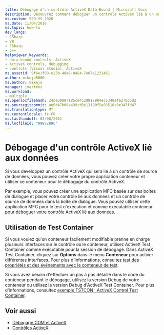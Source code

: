 ```yaml
---
title: Débogage d’un contrôle ActiveX Data-Bound | Microsoft Docs
description: Découvrez comment déboguer un contrôle ActiveX lié à un contrôle de source de données en créant une application de conteneur pour le débogage.
ms.custom: SEO-VS-2020
ms.date: 11/04/2016
ms.topic: how-to
dev_langs:
- CSharp
- VB
- FSharp
- C++
helpviewer_keywords:
- data-bound controls, ActiveX
- ActiveX controls, debugging
- controls [Visual Studio], ActiveX
ms.assetid: 9f6e1f00-e25b-48a9-8484-7e67a1232461
author: mikejo5000
ms.author: mikejo
manager: jmartens
ms.workload:
- multiple
ms.openlocfilehash: 24de30887185ce4520817904ec6348ef6276b6d2
ms.sourcegitcommit: ae6d47b09a439cd0e13180f5e89510e3e347fd47
ms.translationtype: MT
ms.contentlocale: fr-FR
ms.lasthandoff: 02/08/2021
ms.locfileid: "99872896"
---
```

# <a name="debugging-a-data-bound-activex-control"></a>Débogage d'un contrôle ActiveX lié aux données
Si vous développez un contrôle ActiveX qui sera lié à un contrôle de source de données, vous pouvez créer votre propre application conteneur et utiliser ce conteneur pour le débogage du contrôle ActiveX.

 Par exemple, vous pouvez créer une application MFC basée sur des boîtes de dialogue et placer votre contrôle lié aux données et un contrôle de source de données dans la boîte de dialogue. Vous pouvez utiliser cette application MFC pour le test d'exécution et comme exécutable conteneur pour déboguer votre contrôle ActiveX lié aux données.

## <a name="using-the-test-container"></a>Utilisation de Test Container
 Si vous voulez qu'un conteneur facilement modifiable prenne en charge plusieurs interfaces sur le contrôle ou le conteneur, utilisez ActiveX Test Container comme exécutable pour la session de débogage. Dans ActiveX Test Container, cliquez sur **Options** dans le menu **Conteneur** pour activer différentes interfaces. Pour plus d’informations, consultez [test des propriétés et des événements avec le conteneur de test](/cpp/mfc/testing-properties-and-events-with-test-container).

 Si vous avez besoin d'effectuer un pas à pas détaillé dans le code du conteneur pendant le débogage, utilisez la version Debug de votre conteneur ou utilisez la version Debug d'ActiveX Test Container. Pour plus d’informations, consultez [exemple TSTCON : ActiveX Control Test Container](/previous-versions/f9adb5t5(v=vs.100)).

## <a name="see-also"></a>Voir aussi
- [Débogage COM et ActiveX](../debugger/com-and-activex-debugging.md)
- [Contrôles ActiveX](/cpp/mfc/activex-controls)